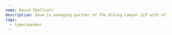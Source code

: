 ```yaml
---
name: David Shellnutt
description: Dave is managing partner of The Biking Lawyer LLP with offices in Toronto and Hamilton. The Biking Lawyer LLP are specialized lawyers for injured cyclists and other vulnerable people. From bike crashes to police assault claims, Dave and his firm take a direct and aggressive approach to advocacy, pushing for maximum compensation for their injured clients alongside systemic changes where possible.
tags:
  - type/speaker
---
```

